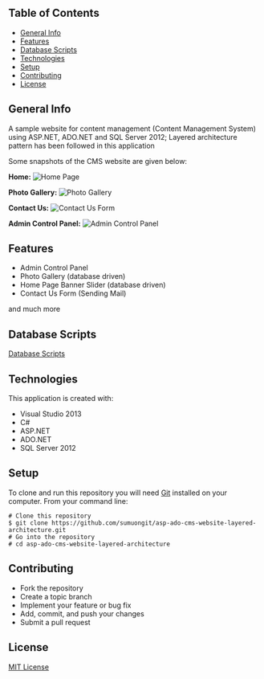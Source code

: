 ## Table of Contents
* [General Info](#general-info)
* [Features](#features)
* [Database Scripts](#database-scripts)
* [Technologies](#technologies)
* [Setup](#setup)
* [Contributing](#contributing)
* [License](#license)

## General Info
A sample website for content management (Content Management System) using ASP.NET, ADO.NET and SQL Server 2012; Layered architecture pattern has been followed in this application

Some snapshots of the CMS website are given below:

**Home:**
![Home Page](https://github.com/sumuongit/asp-ado-cms-website-layered-architecture/blob/master/CMS_Website/images/home.aspx.png)

**Photo Gallery:**
![Photo Gallery](https://github.com/sumuongit/asp-ado-cms-website-layered-architecture/blob/master/CMS_Website/images/photo_gallery.aspx.png)

**Contact Us:**
![Contact Us Form](https://github.com/sumuongit/asp-ado-cms-website-layered-architecture/blob/master/CMS_Website/images/contact.aspx.png)

**Admin Control Panel:**
![Admin Control Panel](https://github.com/sumuongit/asp-ado-cms-website-layered-architecture/blob/master/CMS_Website/images/control_panel_story.aspx.png)

## Features
* Admin Control Panel
* Photo Gallery (database driven)
* Home Page Banner Slider (database driven)
* Contact Us Form (Sending Mail)  

and much more

## Database Scripts
[Database Scripts](https://github.com/sumuongit/asp-ado-cms-website-layered-architecture/tree/master/CMS_Website/Database)
	
## Technologies
This application is created with:
* Visual Studio 2013
* C# 
* ASP.NET
* ADO.NET
* SQL Server 2012
	
## Setup
To clone and run this repository you will need [Git](https://git-scm.com/) installed on your computer. From your command line:

```
# Clone this repository
$ git clone https://github.com/sumuongit/asp-ado-cms-website-layered-architecture.git
# Go into the repository
# cd asp-ado-cms-website-layered-architecture
```

## Contributing
* Fork the repository
* Create a topic branch
* Implement your feature or bug fix
* Add, commit, and push your changes
* Submit a pull request

## License
[MIT License](https://github.com/sumuongit/asp-ado-cms-website-layered-architecture/blob/master/LICENSE)
